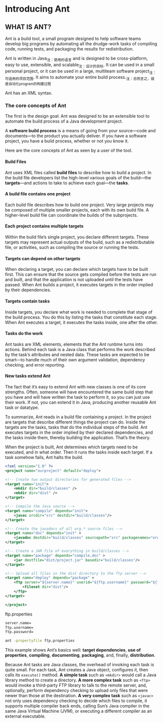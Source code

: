 # Introducing Ant

## WHAT IS ANT?

Ant is a build tool, a small program designed to help software teams develop big programs by automating all the drudge-work tasks of compiling code, running tests, and packaging the results for redistribution.

Ant is written in Java<sub>注：使用的语言</sub> and is designed to be cross-platform, easy to use, extensible, and scalable<sub>注：设计的目标</sub>. It can be used in a small personal project, or it can be used in a large, multiteam software project<sub>注：可适用的项目范围</sub>. It aims to automate your entire build process.<sub>注：总而言之，就是自动化program的构建过程</sub>

Ant has an XML syntax.

### The core concepts of Ant

The first is the design goal: Ant was designed to be an extensible tool to automate the build process of a Java development project.

A **software build process** is a means of going from your source—code and documents—to the product you actually deliver. If you have a software project, you have a build process, whether or not you know it.

Here are the core concepts of Ant as seen by a user of the tool.

#### Build Files

Ant uses XML files called **build files** to describe how to build a project. In the build file developers list the high-level various goals of the build—the **targets**—and actions to take to achieve each goal—the **tasks**.

#### A build file contains one project

Each build file describes how to build one project. Very large projects may be composed of multiple smaller projects, each with its own build file. A higher-level build file can coordinate the builds of the subprojects.

#### Each project contains multiple targets

Within the build file’s single project, you declare different targets. These targets may represent actual outputs of the build, such as a redistributable file, or activities, such as compiling the source or running the tests.

#### Targets can depend on other targets

When declaring a target, you can declare which targets have to be built first. This can ensure that the source gets compiled before the tests are run and built, and that the application is not uploaded until the tests have passed. When Ant builds a project, it executes targets in the order implied by their dependencies.

#### Targets contain tasks

Inside targets, you declare what work is needed to complete that stage of the build process. You do this by listing the tasks that constitute each stage. When Ant executes a target, it executes the tasks inside, one after the other.

#### Tasks do the work

Ant tasks are XML elements, elements that the Ant runtime turns into actions. Behind each task is a Java class that performs the work described by the task’s attributes and nested data. These tasks are expected to be smart—to handle much of their own argument validation, dependency checking, and error reporting.

#### New tasks extend Ant

The fact that it’s easy to extend Ant with new classes is one of its core strengths. Often, someone will have encountered the same build step that you have and will have written the task to perform it, so you can just use their work. If not, you can extend it in Java, producing another reusable Ant task or datatype.

To summarize, Ant reads in a build file containing a project. In the project are targets that describe different things the project can do. Inside the targets are the tasks, tasks that do the individual steps of the build. Ant executes targets in the order implied by their declared dependencies, and the tasks inside them, thereby building the application. That’s the theory.

When the project is built, Ant determines which targets need to be executed, and in what order. Then it runs the tasks inside each target. If a task somehow fails, Ant halts the build.

```xml
<?xml version="1.0" ?>
<project name="ourproject" default="deploy">

<!-- Create two output directories for generated files -->
<target name="init">
    <mkdir dir="build/classes" />
    <mkdir dir="dist" />
</target>

<!-- Compile the Java source -->
<target name="compile" depends="init">
    <javac srcdir="src" destdir="build/classes"/>
</target>

<!-- Create the javadocs of all org.* source files -->
<target name="doc" depends="init" >
    <javadoc destdir="build/classes" sourcepath="src" packagenames="org.*" />
</target>

<!-- Create a JAR file of everything in build/classes -->
<target name="package" depends="compile,doc" >
    <jar destfile="dist/project.jar" basedir="build/classes"/>
</target>

<!-- Upload all files in the dist directory to the ftp server -->
<target name="deploy" depends="package" >
    <ftp server="${server.name}" userid="${ftp.username}" password="${ftp.password}">
        <fileset dir="dist"/>
    </ftp>
</target>

</project>
```

ftp.properties

```txt
server.name=
ftp.username=
ftp.password=
```

```bash
ant -propertyfile ftp.properties
```

This example shows Ant’s basics well: **target dependencies**, **use of properties**, **compiling**, **documenting**, **packaging**, and, finally, **distribution**.

Because Ant tasks are Java classes, the overhead of invoking each task is quite small. For each task, Ant creates a Java object, configures it, then calls its `execute()` method. **A simple task** such as `<mkdir>` would call a Java library method to create a directory. **A more complex task** such as `<ftp>` would invoke a third-party FTP library to talk to the remote server, and, optionally, perform dependency checking to upload only files that were newer than those at the destination. **A very complex task** such as `<javac>` not only uses dependency checking to decide which files to compile, it supports multiple compiler back ends, calling Sun’s Java compiler in the same Java Virtual Machine (JVM), or executing a different compiler as an external executable.






